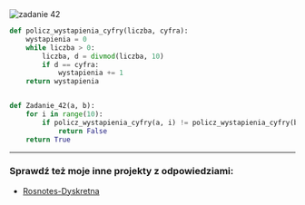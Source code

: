 <picture>
  <source srcset="../../srt/zbior_zadan/42.png" media="(prefers-color-scheme: light)">
  <source srcset="../../srt/zbior_zadan/black_42.png" media="(prefers-color-scheme: dark)">
  <img src="../../srt/zbior_zadan/black_42.png" alt="zadanie 42">
</picture>

```python
def policz_wystapienia_cyfry(liczba, cyfra):
    wystapienia = 0
    while liczba > 0:
        liczba, d = divmod(liczba, 10)
        if d == cyfra:
            wystapienia += 1
    return wystapienia


def Zadanie_42(a, b):
    for i in range(10):
        if policz_wystapienia_cyfry(a, i) != policz_wystapienia_cyfry(b, i):
            return False
    return True

```

---
### Sprawdź też moje inne projekty z odpowiedziami:
- [Rosnotes-Dyskretna](https://github.com/kamilGie/Rosnotes-Dyskretna)
